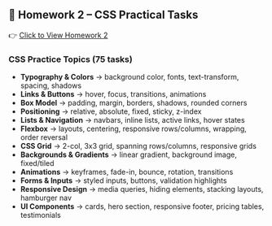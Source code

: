 ## 🎨 Homework 2 – CSS Practical Tasks
👉 [Click to View Homework 2](https://pawarpriyanka11.github.io/WTL_147/homework/homework2/)

### CSS Practice Topics (75 tasks)
- **Typography & Colors** → background color, fonts, text-transform, spacing, shadows  
- **Links & Buttons** → hover, focus, transitions, animations  
- **Box Model** → padding, margin, borders, shadows, rounded corners  
- **Positioning** → relative, absolute, fixed, sticky, z-index  
- **Lists & Navigation** → navbars, inline lists, active links, hover states  
- **Flexbox** → layouts, centering, responsive rows/columns, wrapping, order reversal  
- **CSS Grid** → 2-col, 3x3 grid, spanning rows/columns, responsive grids  
- **Backgrounds & Gradients** → linear gradient, background image, fixed/tiled  
- **Animations** → keyframes, fade-in, bounce, rotation, transitions  
- **Forms & Inputs** → styled inputs, buttons, validation highlights  
- **Responsive Design** → media queries, hiding elements, stacking layouts, hamburger nav  
- **UI Components** → cards, hero section, responsive footer, pricing tables, testimonials 
